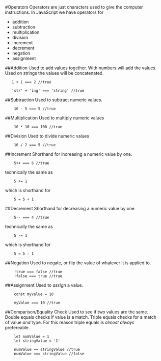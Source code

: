 #Operators
Operators are just characters used to give the computer instructions. 
In JavaScript we have operators for
- addition
- subtraction
- multiplication
- division
- increment
- decrement
- negation
- assignment

##Addition
Used to add values together. With numbers will add the values. Used on strings the values will be concatenated.
 ```   
    1 + 1 === 2 //true

    'str' + 'ing' === 'string' //true
```
##Subtraction
Used to subtract numeric values.
```
    10 - 5 === 5 //true
````
##Multiplication
Used to multiply numeric values
```
    10 * 10 === 100 //true
```
##Division
Used to divide numeric values
```
    10 / 2 === 5 //true
```
##Increment
Shorthand for increasing a numeric value by one.
```
    5++ === 6 //true
```
technically the same as 
```
    5 += 1
```
which is shorthand for 
```
    5 = 5 + 1
```
##Decrement
Shorthand for decreasing a numeric value by one.
```
    5-- === 4 //true
```
technically the same as 
```
    5 -= 1
```
which is shorthand for 
```
    5 = 5 - 1
```
##Negation
Used to negate, or flip the value of whatever it is applied to.
```
    !true === false //true
    !false === true //true
```
##Assignment
Used to _assign_ a value.
```
    const myValue = 10
    
    myValue === 10 //true
```
##Comparison/Equality Check
Used to see if two values are the same. Double equals checks if value is a match. Triple equals checks for a match of value _and_ type. For this reason triple equals is _almost always_ prefereable.
```
    let numValue = 1
    let stringValue = '1'

    numValue == stringValue //true
    numValue === stringValue //false
```